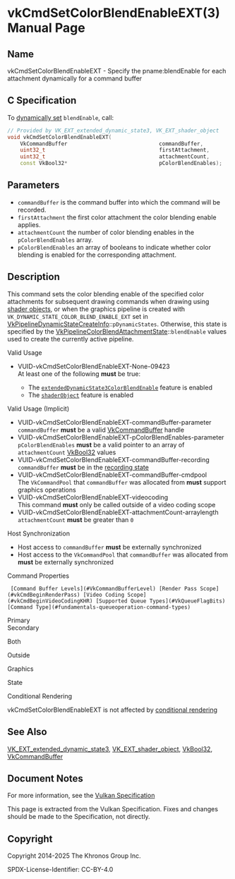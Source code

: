 # vkCmdSetColorBlendEnableEXT(3) Manual Page

## Name

vkCmdSetColorBlendEnableEXT - Specify the pname:blendEnable for each attachment dynamically for a command buffer



## [](#_c_specification)C Specification

To [dynamically set](https://registry.khronos.org/vulkan/specs/latest/html/vkspec.html#pipelines-dynamic-state) `blendEnable`, call:

```c++
// Provided by VK_EXT_extended_dynamic_state3, VK_EXT_shader_object
void vkCmdSetColorBlendEnableEXT(
    VkCommandBuffer                             commandBuffer,
    uint32_t                                    firstAttachment,
    uint32_t                                    attachmentCount,
    const VkBool32*                             pColorBlendEnables);
```

## [](#_parameters)Parameters

- `commandBuffer` is the command buffer into which the command will be recorded.
- `firstAttachment` the first color attachment the color blending enable applies.
- `attachmentCount` the number of color blending enables in the `pColorBlendEnables` array.
- `pColorBlendEnables` an array of booleans to indicate whether color blending is enabled for the corresponding attachment.

## [](#_description)Description

This command sets the color blending enable of the specified color attachments for subsequent drawing commands when drawing using [shader objects](https://registry.khronos.org/vulkan/specs/latest/html/vkspec.html#shaders-objects), or when the graphics pipeline is created with `VK_DYNAMIC_STATE_COLOR_BLEND_ENABLE_EXT` set in [VkPipelineDynamicStateCreateInfo](https://registry.khronos.org/vulkan/specs/latest/man/html/VkPipelineDynamicStateCreateInfo.html)::`pDynamicStates`. Otherwise, this state is specified by the [VkPipelineColorBlendAttachmentState](https://registry.khronos.org/vulkan/specs/latest/man/html/VkPipelineColorBlendAttachmentState.html)::`blendEnable` values used to create the currently active pipeline.

Valid Usage

- [](#VUID-vkCmdSetColorBlendEnableEXT-None-09423)VUID-vkCmdSetColorBlendEnableEXT-None-09423  
  At least one of the following **must** be true:
  
  - The [`extendedDynamicState3ColorBlendEnable`](#features-extendedDynamicState3ColorBlendEnable) feature is enabled
  - The [`shaderObject`](#features-shaderObject) feature is enabled

Valid Usage (Implicit)

- [](#VUID-vkCmdSetColorBlendEnableEXT-commandBuffer-parameter)VUID-vkCmdSetColorBlendEnableEXT-commandBuffer-parameter  
  `commandBuffer` **must** be a valid [VkCommandBuffer](https://registry.khronos.org/vulkan/specs/latest/man/html/VkCommandBuffer.html) handle
- [](#VUID-vkCmdSetColorBlendEnableEXT-pColorBlendEnables-parameter)VUID-vkCmdSetColorBlendEnableEXT-pColorBlendEnables-parameter  
  `pColorBlendEnables` **must** be a valid pointer to an array of `attachmentCount` [VkBool32](https://registry.khronos.org/vulkan/specs/latest/man/html/VkBool32.html) values
- [](#VUID-vkCmdSetColorBlendEnableEXT-commandBuffer-recording)VUID-vkCmdSetColorBlendEnableEXT-commandBuffer-recording  
  `commandBuffer` **must** be in the [recording state](#commandbuffers-lifecycle)
- [](#VUID-vkCmdSetColorBlendEnableEXT-commandBuffer-cmdpool)VUID-vkCmdSetColorBlendEnableEXT-commandBuffer-cmdpool  
  The `VkCommandPool` that `commandBuffer` was allocated from **must** support graphics operations
- [](#VUID-vkCmdSetColorBlendEnableEXT-videocoding)VUID-vkCmdSetColorBlendEnableEXT-videocoding  
  This command **must** only be called outside of a video coding scope
- [](#VUID-vkCmdSetColorBlendEnableEXT-attachmentCount-arraylength)VUID-vkCmdSetColorBlendEnableEXT-attachmentCount-arraylength  
  `attachmentCount` **must** be greater than `0`

Host Synchronization

- Host access to `commandBuffer` **must** be externally synchronized
- Host access to the `VkCommandPool` that `commandBuffer` was allocated from **must** be externally synchronized

Command Properties

     [Command Buffer Levels](#VkCommandBufferLevel) [Render Pass Scope](#vkCmdBeginRenderPass) [Video Coding Scope](#vkCmdBeginVideoCodingKHR) [Supported Queue Types](#VkQueueFlagBits) [Command Type](#fundamentals-queueoperation-command-types)

Primary  
Secondary

Both

Outside

Graphics

State

Conditional Rendering

vkCmdSetColorBlendEnableEXT is not affected by [conditional rendering](#drawing-conditional-rendering)

## [](#_see_also)See Also

[VK\_EXT\_extended\_dynamic\_state3](https://registry.khronos.org/vulkan/specs/latest/man/html/VK_EXT_extended_dynamic_state3.html), [VK\_EXT\_shader\_object](https://registry.khronos.org/vulkan/specs/latest/man/html/VK_EXT_shader_object.html), [VkBool32](https://registry.khronos.org/vulkan/specs/latest/man/html/VkBool32.html), [VkCommandBuffer](https://registry.khronos.org/vulkan/specs/latest/man/html/VkCommandBuffer.html)

## [](#_document_notes)Document Notes

For more information, see the [Vulkan Specification](https://registry.khronos.org/vulkan/specs/latest/html/vkspec.html#vkCmdSetColorBlendEnableEXT)

This page is extracted from the Vulkan Specification. Fixes and changes should be made to the Specification, not directly.

## [](#_copyright)Copyright

Copyright 2014-2025 The Khronos Group Inc.

SPDX-License-Identifier: CC-BY-4.0